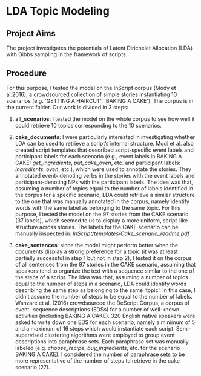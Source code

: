 # LDA Topic Modeling

## Project Aims
The project investigates the potentials of Latent Dirichelet Allocation (LDA) with
Gibbs sampling in the framework of scripts.

## Procedure
For this purpose, I tested the model on the InScript corpus (Mody et al.2016),
a crowdsourced collection of simple stories instantiating 10 scenarios (e.g.
'GETTING A HAIRCUT', 'BAKING A CAKE'). The corpus is in the current folder.
Our work is divided in 3 steps:

1. **all_scenarios**: I tested the model on the whole corpus to see how well it
could retrieve 10 topics corresponding to the 10 scenarios.

2. **cake_documents**: I were particularly interested in investigating whether LDA
can be used to retrieve a script’s internal structure.
Modi et al. also created script templates that described script-specific event
labels and participant labels for each scenario (e.g., event labels in BAKING A
CAKE: *get_ingredients*, *put_cake_oven*, etc. and participant labels: *ingredients*,
*oven*, etc.), which were used to annotate the stories. They annotated event-
denoting verbs in the stories with the event labels and participant-denoting NPs
with the participant labels.
The idea was that, assuming a number of topics equal to the number of labels
identified in the corpus for a specific scenario, LDA could retrieve a similar
structure to the one that was manually annotated in the corpus, namely identify
words with the same label as belonging to the same topic.
For this purpose, I tested the model on the 97 stories from the CAKE scenario
(37 labels), which seemed to us to display a more uniform, script-like structure
across stories. The labels for the CAKE scenario can be manually inspected in:
*InScript/templates/Cake_scenario_readme.pdf*

3. **cake_sentences**: since the model might perform better when the documents
display a strong preference for a topic (it was at least partially successful in
step 1 but not in step 2), I tested it on the corpus of all sentences from the
97 stories in the CAKE scenario, assuming that speakers tend to organize the
text with a sequence similar to the one of the steps of a script.
The idea was that, assuming a number of topics equal to the number of steps in a
scenario, LDA could identify words describing the same step as belonging to the
same 'topic'.
In this case, I didn’t assume the number of steps to be equal to the number of
labels.
Wanzare et al. (2016) crowdsourced the DeScript Corpus, a corpus of event-
sequence descriptions (EDSs) for a number of well-known activities (including
BAKING A CAKE). 320 English native speakers were asked to write down one EDS for
each scenario, namely a minimum of 5 and a maximum of 16 steps which would
instantiate each script. Semi-supervised clustering algorithms were employed to
group event descriptions into paraphrase sets. Each paraphrase set was manually
labeled (e.g. *choose_recipe*, *buy_ingredients*, etc. for the scenario BAKING A
CAKE). I considered the number of paraphrase sets to be more representative of
the number of steps to retrieve in the cake scenario (27).
